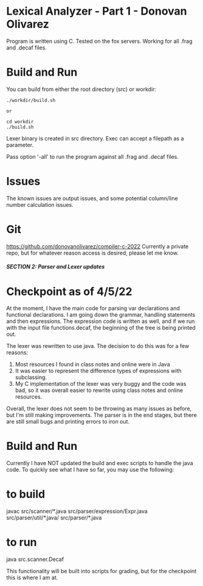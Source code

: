 # Lexical Analyzer - Part 1 - Donovan Olivarez

Program is written using C. Tested on the fox servers. Working for all .frag and .decaf files.

# Build and Run
You can build from either the root directory (src) or workdir:

    ./workdir/build.sh

    or 

    cd workdir
    ./build.sh

Lexer binary is created in src directory.
Exec can accept a filepath as a parameter.

Pass option '-all' to run the program against all .frag and .decaf files.

# Issues
The known issues are output issues, and some potential column/line number calculation issues.

# Git
https://github.com/donovanolivarez/compiler-c-2022
Currently a private repo, but for whatever reason access is desired, please let me know.

##### SECTION 2: Parser and Lexer updates

# Checkpoint as of 4/5/22

At the moment, I have the main code for parsing var declarations and functional declarations. I am going down the grammar, handling statements and then expressions. The expression code is written as well, and if we run with the input file functions.decaf, the beginning of the tree is being printed out.

The lexer was rewritten to use java. The decision to do this was for a few reasons:
1) Most resources I found in class notes and online were in Java
2) It was easier to represent the difference types of expressions with subclassing. 
3) My C implementation of the lexer was very buggy and the code was bad, so it was overall easier to rewrite using class notes and online resources.

Overall, the lexer does not seem to be throwing as many issues as before, but I'm still making improvements. The parser is in the end stages, but there are still small bugs and printing errors to iron out. 

# Build and Run
Currently I have NOT updated the build and exec scripts to handle the java code. To quickly see what I have so far, you may use the following:

# to build 
javac src/scanner/\*.java src/parser/expression/Expr.java src/parser/util/\*.java/ src/parser/\*.java


# to run
java src.scanner.Decaf <inputfile>

This functionality will be built into scripts for grading, but for the checkpoint this is where I am at.
